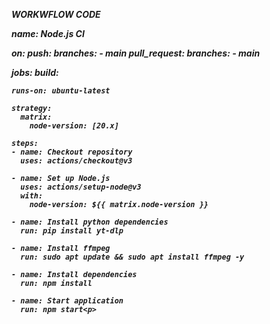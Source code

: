 <B><i>WORKWFLOW CODE<B><i>


<p>name: Node.js CI

on:
  push:
    branches:
      - main
  pull_request:
    branches:
      - main

jobs:
  build:

    runs-on: ubuntu-latest

    strategy:
      matrix:
        node-version: [20.x]

    steps:
    - name: Checkout repository
      uses: actions/checkout@v3

    - name: Set up Node.js
      uses: actions/setup-node@v3
      with:
        node-version: ${{ matrix.node-version }}

    - name: Install python dependencies
      run: pip install yt-dlp

    - name: Install ffmpeg
      run: sudo apt update && sudo apt install ffmpeg -y

    - name: Install dependencies
      run: npm install

    - name: Start application
      run: npm start<p>
